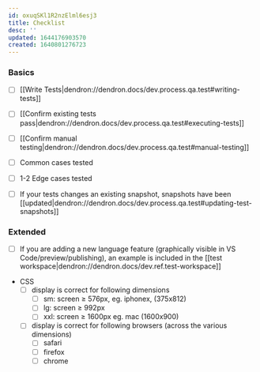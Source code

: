 ```yaml
---
id: oxuqSKl1R2nzElml6esj3
title: Checklist
desc: ''
updated: 1644176903570
created: 1640801276723
---
```


### Basics
- [ ] [[Write Tests|dendron://dendron.docs/dev.process.qa.test#writing-tests]] 
- [ ] [[Confirm existing tests pass|dendron://dendron.docs/dev.process.qa.test#executing-tests]]
- [ ] [[Confirm manual testing|dendron://dendron.docs/dev.process.qa.test#manual-testing]] 
- [ ] Common cases tested
- [ ] 1-2 Edge cases tested
- [ ] If your tests changes an existing snapshot, snapshots have been [[updated|dendron://dendron.docs/dev.process.qa.test#updating-test-snapshots]]


### Extended
- [ ] If you are adding a new language feature (graphically visible in VS Code/preview/publishing), an example is included in the [[test workspace|dendron://dendron.docs/dev.ref.test-workspace]]

- CSS
    - [ ] display is correct for following dimensions
        - [ ] sm: screen ≥ 576px, eg. iphonex, (375x812)
        - [ ] lg: screen ≥ 992px
        - [ ] xxl: screen ≥ 1600px eg. mac (1600x900)
    - [ ] display is correct for following browsers (across the various dimensions)
        - [ ] safari
        - [ ] firefox
        - [ ] chrome
